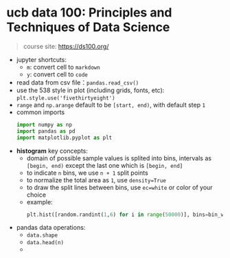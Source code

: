 # ucb data 100: Principles and Techniques of Data Science

> course site: https://ds100.org/


* jupyter shortcuts:
  - `m`: convert cell to `markdown`
  - `y`: convert cell to `code`
* read data from csv file：`pandas.read_csv()`
* use the 538 style in plot (including grids, fonts, etc): `plt.style.use('fivethirtyeight')`
* `range` and `np.arange` default to be `[start, end)`, with default step `1`
* common imports
  ```python
  import numpy as np
  import pandas as pd
  import matplotlib.pyplot as plt
  ```
* **histogram** key concepts:
  - domain of possible sample values is splited into bins, intervals as `[begin, end)` except the last one which is `[begin, end]`
  - to indicate `n` bins, we use `n + 1` split points
  - to normalize the total area as `1`, use `density=True`
  - to draw the split lines between bins, use `ec=white` or color of your choice
  - example:
    ```python
    plt.hist([random.randint(1,6) for i in range(50000)], bins=bin_values, ec='white', density=True)
    ```
* pandas data operations:
  - `data.shape`
  - `data.head(n)`
  - 
